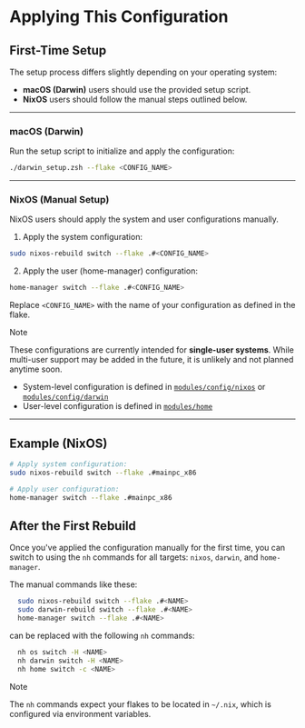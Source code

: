 # Applying This Configuration

## First-Time Setup

The setup process differs slightly depending on your operating system:

- **macOS (Darwin)** users should use the provided setup script.
- **NixOS** users should follow the manual steps outlined below.

---

### macOS (Darwin)

Run the setup script to initialize and apply the configuration:

```sh
./darwin_setup.zsh --flake <CONFIG_NAME>
````

---

### NixOS (Manual Setup)

NixOS users should apply the system and user configurations manually.

1. Apply the system configuration:

```sh
sudo nixos-rebuild switch --flake .#<CONFIG_NAME>
```

2. Apply the user (home-manager) configuration:

```sh
home-manager switch --flake .#<CONFIG_NAME>
```

Replace `<CONFIG_NAME>` with the name of your configuration as defined in the flake.

> [!NOTE]
> These configurations are currently intended for **single-user systems**.
> While multi-user support may be added in the future, it is unlikely and not planned anytime soon.
>
> * System-level configuration is defined in [`modules/config/nixos`](../modules/config/nixos) or [`modules/config/darwin`](../modules/config/darwin)
> * User-level configuration is defined in [`modules/home`](../modules/home)

---

## Example (NixOS)

```sh
# Apply system configuration:
sudo nixos-rebuild switch --flake .#mainpc_x86

# Apply user configuration:
home-manager switch --flake .#mainpc_x86
```

## After the First Rebuild

Once you've applied the configuration manually for the first time, you can switch to using the `nh` commands for all targets: `nixos`, `darwin`, and `home-manager`.

The manual commands like these:

```sh
  sudo nixos-rebuild switch --flake .#<NAME>
  sudo darwin-rebuild switch --flake .#<NAME>
  home-manager switch --flake .#<NAME>
````

can be replaced with the following `nh` commands:

```sh
  nh os switch -H <NAME>
  nh darwin switch -H <NAME>
  nh home switch -c <NAME>
```

> [!NOTE]
> The `nh` commands expect your flakes to be located in `~/.nix`, which is configured via environment variables.

